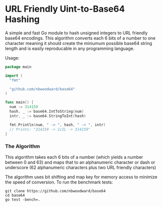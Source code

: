 # URL Friendly Uint-to-Base64 Hashing

A simple and fast Go module to hash unsigned integers to URL friendly base64 encodings.
This algorithm converts each 6 bits of a number to one character meaning
it should create the miniumum possible base64 string length and is easily reproducable
in any programming language.

Usage:
```go
package main

import (
  "fmt"

  "github.com/nbwoodward/base64"
)

func main() {
  num := 314159
  hash, _ := base64.IntToString(num)
  intr, _ := base64.StringToInt(hash)

  fmt.Println(num, " -> ", hash, " -> ", intr)
  // Prints: "314159 -> 1cIL -> 314159"
}
```

### The Algorithm
This algorithm takes each 6 bits of a number (which yields a number between
0 and 63) and maps that to an alphanumeric character or dash or underscore (62 alphanumeric
characters plus two URL friendly characters)

The algorithm uses bit shifting and map key for memory access to minimize the speed of conversion.
To run the benchmark tests:
```
git clone https://github.com/nbwoodward/base64
cd base64
go test -bench=.
```
